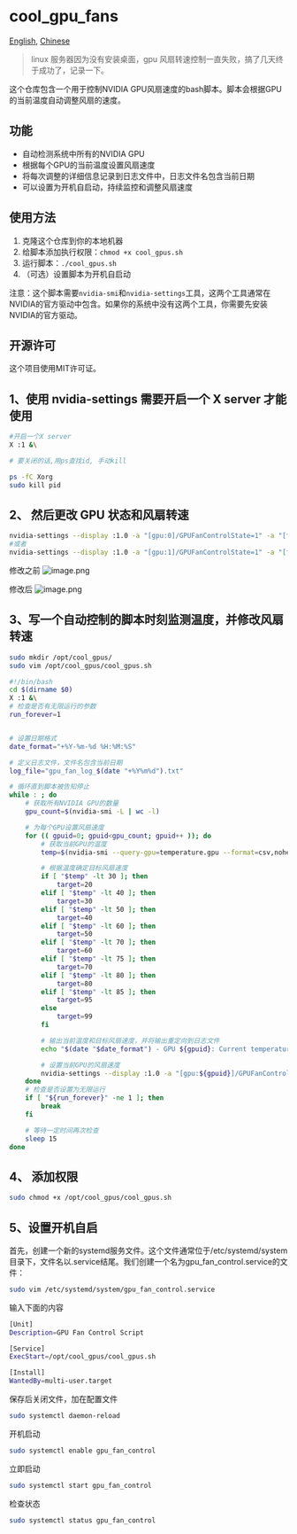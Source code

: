 # cool_gpu_fans 
[English](README.md), [Chinese](README_zh.md)
> linux 服务器因为没有安装桌面，gpu 风扇转速控制一直失败，搞了几天终于成功了，记录一下。
> 

这个仓库包含一个用于控制NVIDIA GPU风扇速度的bash脚本。脚本会根据GPU的当前温度自动调整风扇的速度。

## 功能

- 自动检测系统中所有的NVIDIA GPU
- 根据每个GPU的当前温度设置风扇速度
- 将每次调整的详细信息记录到日志文件中，日志文件名包含当前日期
- 可以设置为开机自启动，持续监控和调整风扇速度

## 使用方法

1. 克隆这个仓库到你的本地机器
2. 给脚本添加执行权限：`chmod +x cool_gpus.sh`
3. 运行脚本：`./cool_gpus.sh`
4. （可选）设置脚本为开机自启动

注意：这个脚本需要`nvidia-smi`和`nvidia-settings`工具，这两个工具通常在NVIDIA的官方驱动中包含。如果你的系统中没有这两个工具，你需要先安装NVIDIA的官方驱动。

## 开源许可

这个项目使用MIT许可证。



## 1、使用 nvidia-settings  需要开启一个 X server 才能使用
```bash
#开启一个X server
X :1 &\

# 要关闭的话,用ps查找id, 手动kill

ps -fC Xorg
sudo kill pid
```
## 2、 然后更改 GPU 状态和风扇转速
```bash
nvidia-settings --display :1.0 -a "[gpu:0]/GPUFanControlState=1" -a "[fan:0]/GPUTargetFanSpeed=60"
#或者
nvidia-settings --display :1.0 -a "[gpu:1]/GPUFanControlState=1" -a "[fan:1]/GPUTargetFanSpeed=60"

```
修改之前
![image.png](https://cdn.nlark.com/yuque/0/2024/png/27633416/1713854943198-0df737eb-fbfd-43f1-9cb2-1c2153fc3e67.png#averageHue=%23465d3c&clientId=u067946bc-1b26-4&from=paste&height=57&id=u728d0878&originHeight=113&originWidth=669&originalType=binary&ratio=2&rotation=0&showTitle=false&size=31967&status=done&style=none&taskId=u4b1b96a1-603d-43f3-a497-11c8d756c95&title=&width=334.5)

修改后
![image.png](https://cdn.nlark.com/yuque/0/2024/png/27633416/1713854987316-4cfbd35d-5191-43dd-b090-d1b89a1b801c.png#averageHue=%2341593d&clientId=u067946bc-1b26-4&from=paste&height=59&id=u466b7315&originHeight=117&originWidth=674&originalType=binary&ratio=2&rotation=0&showTitle=false&size=31798&status=done&style=none&taskId=ub3024065-84e9-47e7-b637-a170b37d39d&title=&width=337)
## 3、写一个自动控制的脚本时刻监测温度，并修改风扇转速
```bash
sudo mkdir /opt/cool_gpus/
sudo vim /opt/cool_gpus/cool_gpus.sh
```
```bash
#!/bin/bash
cd $(dirname $0)
X :1 &\
# 检查是否有无限运行的参数
run_forever=1


# 设置日期格式
date_format="+%Y-%m-%d %H:%M:%S"

# 定义日志文件，文件名包含当前日期
log_file="gpu_fan_log_$(date "+%Y%m%d").txt"

# 循环直到脚本被告知停止
while : ; do
    # 获取所有NVIDIA GPU的数量
    gpu_count=$(nvidia-smi -L | wc -l)

    # 为每个GPU设置风扇速度
    for (( gpuid=0; gpuid<gpu_count; gpuid++ )); do
        # 获取当前GPU的温度
        temp=$(nvidia-smi --query-gpu=temperature.gpu --format=csv,noheader,nounits -i ${gpuid})

        # 根据温度确定目标风扇速度
        if [ "$temp" -lt 30 ]; then
            target=20
        elif [ "$temp" -lt 40 ]; then
            target=30
        elif [ "$temp" -lt 50 ]; then
            target=40
        elif [ "$temp" -lt 60 ]; then
            target=50
        elif [ "$temp" -lt 70 ]; then
            target=60
        elif [ "$temp" -lt 75 ]; then
            target=70
        elif [ "$temp" -lt 80 ]; then
            target=80
        elif [ "$temp" -lt 85 ]; then
            target=95
        else
            target=99
        fi

        # 输出当前温度和目标风扇速度，并将输出重定向到日志文件
        echo "$(date "$date_format") - GPU ${gpuid}: Current temperature is ${temp} C. Setting fan speed to ${target}%." >> $log_file

        # 设置当前GPU的风扇速度
        nvidia-settings --display :1.0 -a "[gpu:${gpuid}]/GPUFanControlState=1" -a "[fan-${gpuid}]/GPUTargetFanSpeed=${target}"
    done
    # 检查是否设置为无限运行
    if [ "${run_forever}" -ne 1 ]; then
        break
    fi

    # 等待一定时间再次检查
    sleep 15
done
```
## 4、 添加权限
```bash
sudo chmod +x /opt/cool_gpus/cool_gpus.sh
```
## 5、设置开机自启
首先，创建一个新的systemd服务文件。这个文件通常位于/etc/systemd/system目录下，文件名以.service结尾。我们创建一个名为gpu_fan_control.service的文件：
```bash
sudo vim /etc/systemd/system/gpu_fan_control.service
```
输入下面的内容
```bash
[Unit]
Description=GPU Fan Control Script

[Service]
ExecStart=/opt/cool_gpus/cool_gpus.sh

[Install]
WantedBy=multi-user.target
```
保存后关闭文件，加在配置文件
```bash
sudo systemctl daemon-reload
```
开机启动
```bash
sudo systemctl enable gpu_fan_control
```
立即启动
```bash
sudo systemctl start gpu_fan_control
```
检查状态
```bash
sudo systemctl status gpu_fan_control
```
